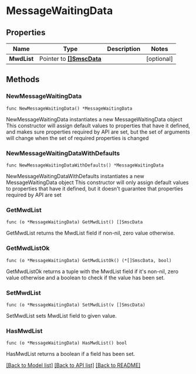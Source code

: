 # MessageWaitingData

## Properties

Name | Type | Description | Notes
------------ | ------------- | ------------- | -------------
**MwdList** | Pointer to [**[]SmscData**](SmscData.md) |  | [optional] 

## Methods

### NewMessageWaitingData

`func NewMessageWaitingData() *MessageWaitingData`

NewMessageWaitingData instantiates a new MessageWaitingData object
This constructor will assign default values to properties that have it defined,
and makes sure properties required by API are set, but the set of arguments
will change when the set of required properties is changed

### NewMessageWaitingDataWithDefaults

`func NewMessageWaitingDataWithDefaults() *MessageWaitingData`

NewMessageWaitingDataWithDefaults instantiates a new MessageWaitingData object
This constructor will only assign default values to properties that have it defined,
but it doesn't guarantee that properties required by API are set

### GetMwdList

`func (o *MessageWaitingData) GetMwdList() []SmscData`

GetMwdList returns the MwdList field if non-nil, zero value otherwise.

### GetMwdListOk

`func (o *MessageWaitingData) GetMwdListOk() (*[]SmscData, bool)`

GetMwdListOk returns a tuple with the MwdList field if it's non-nil, zero value otherwise
and a boolean to check if the value has been set.

### SetMwdList

`func (o *MessageWaitingData) SetMwdList(v []SmscData)`

SetMwdList sets MwdList field to given value.

### HasMwdList

`func (o *MessageWaitingData) HasMwdList() bool`

HasMwdList returns a boolean if a field has been set.


[[Back to Model list]](../README.md#documentation-for-models) [[Back to API list]](../README.md#documentation-for-api-endpoints) [[Back to README]](../README.md)


